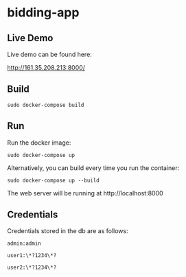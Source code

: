 # bidding-app

Live Demo
------------

Live demo can be found here:

  http://161.35.208.213:8000/


Build
------------

    sudo docker-compose build


Run
------------

Run the docker image:

    sudo docker-compose up

Alternatively, you can build every time you run the container:

    sudo docker-compose up --build
    
The web server will be running at http://localhost:8000


Credentials
------------

Credentials stored in the db are as follows:

    admin:admin

    user1:\*?1234\*?

    user2:\*?1234\*?
